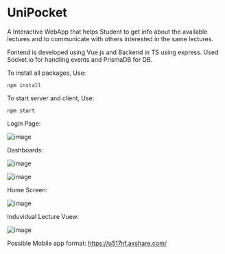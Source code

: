 # UniPocket
A Interactive WebApp that helps Student to get info about the available lectures and to communicate with others interested in the same lectures. 

Fontend is developed using Vue.js and Backend in TS using express. Used Socket.io for handling events and PrismaDB for DB.

To install all packages, Use:

`npm install`

To start server and client, Use:

`npm start `


Login Page:  

![image](https://user-images.githubusercontent.com/40617986/215296764-ea805814-eca0-4ca3-b6c3-0068edc098aa.png)

Dashboards:  

![image](https://user-images.githubusercontent.com/40617986/215285155-91ce8329-2e85-49e4-b316-f6650aa2f55e.png)

![image](https://user-images.githubusercontent.com/40617986/215296777-417bcb1f-e0b6-44d1-bbb9-a6754a8ba4cf.png)

Home Screen:  

![image](https://user-images.githubusercontent.com/40617986/215296734-6b4f19ff-3d0c-45e3-9caa-8fc12b52b892.png)

Induvidual Lecture Vuew:  

![image](https://user-images.githubusercontent.com/40617986/215296729-577cb253-af29-409f-bab4-6e00b1828f39.png)


Possible Mobile app format:   https://u517nf.axshare.com/

